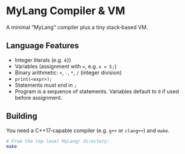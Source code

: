 # MyLang Compiler & VM

A minimal “MyLang” compiler plus a tiny stack‐based VM.

## Language Features

- Integer literals (e.g. `42`)
- Variables (assignment with `=`, e.g. `x = 5;`)
- Binary arithmetic: `+`, `-`, `*`, `/` (integer division)
- `print(<expr>);`
- Statements must end in `;`
- Program is a sequence of statements. Variables default to `0` if used before assignment.

## Building

You need a C++17‐capable compiler (e.g. `g++` or `clang++`) and `make`.

```bash
# From the top‐level MyLang/ directory:
make
